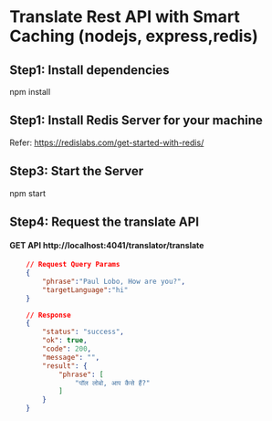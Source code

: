# Translate Rest API with Smart Caching (nodejs, express,redis)

## Step1: Install dependencies
npm install

## Step1: Install Redis Server for your machine
Refer: https://redislabs.com/get-started-with-redis/

## Step3: Start the Server
npm start

## Step4: Request the translate API

#### GET API http://localhost:4041/translator/translate


```json
    // Request Query Params
    {   
        "phrase":"Paul Lobo, How are you?",
        "targetLanguage":"hi"
    }
```

```json
    // Response 
    {
        "status": "success",
        "ok": true,
        "code": 200,
        "message": "",
        "result": {
            "phrase": [
                "पॉल लोबो, आप कैसे हैं?"
            ]
        }
    }
```


